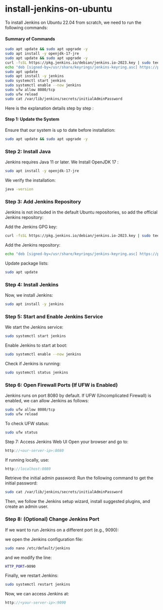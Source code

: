 # install-jenkins-on-ubuntu

To install Jenkins on Ubuntu 22.04 from scratch, we need to run the following commands:  


#### Summary of Commands
```bash
sudo apt update && sudo apt upgrade -y
sudo apt install -y openjdk-17-jre
sudo apt update && sudo apt upgrade -y
curl -fsSL https://pkg.jenkins.io/debian/jenkins.io-2023.key | sudo tee /usr/share/keyrings/jenkins-keyring.asc > /dev/null
echo "deb [signed-by=/usr/share/keyrings/jenkins-keyring.asc] https://pkg.jenkins.io/debian binary/" | sudo tee /etc/apt/sources.list.d/jenkins.list > /dev/null
sudo apt update
sudo apt install -y jenkins
sudo systemctl start jenkins
sudo systemctl enable --now jenkins
sudo ufw allow 8080/tcp
sudo ufw reload
sudo cat /var/lib/jenkins/secrets/initialAdminPassword
```

Here is the explanation details step by step :

#### Step 1: Update the System
Ensure that our system is up to date before installation:

```bash
sudo apt update && sudo apt upgrade -y
```

### Step 2: Install Java
Jenkins requires Java 11 or later. We Install OpenJDK 17 :

```bash
sudo apt install -y openjdk-17-jre
```
We verify the installation:

```bash
java -version
```

### Step 3: Add Jenkins Repository
Jenkins is not included in the default Ubuntu repositories, so add the official Jenkins repository:

Add the Jenkins GPG key:

```bash
curl -fsSL https://pkg.jenkins.io/debian/jenkins.io-2023.key | sudo tee /usr/share/keyrings/jenkins-keyring.asc > /dev/null
```
Add the Jenkins repository:

```bash
echo "deb [signed-by=/usr/share/keyrings/jenkins-keyring.asc] https://pkg.jenkins.io/debian binary/" | sudo tee /etc/apt/sources.list.d/jenkins.list > /dev/null
```
Update package lists:

```bash
sudo apt update
```
### Step 4: Install Jenkins
Now, we install Jenkins:

```bash
sudo apt install -y jenkins
```

### Step 5: Start and Enable Jenkins Service
We start the Jenkins service:

```bash
sudo systemctl start jenkins
```
Enable Jenkins to start at boot:

```bash
sudo systemctl enable --now jenkins
```
Check if Jenkins is running:

```bash
sudo systemctl status jenkins
```

### Step 6: Open Firewall Ports (If UFW is Enabled)
Jenkins runs on port 8080 by default. If UFW (Uncomplicated Firewall) is enabled, we can allow Jenkins as follows:

```bash
sudo ufw allow 8080/tcp
sudo ufw reload
```
To check UFW status:

```bash
sudo ufw status
```
Step 7: Access Jenkins Web UI
Open your browser and go to:

```cpp
http://<our-server-ip>:8080
```
If running locally, use:

```cpp
http://localhost:8080
```
Retrieve the initial admin password: Run the following command to get the initial password:

```bash
sudo cat /var/lib/jenkins/secrets/initialAdminPassword
```
Then, we follow the Jenkins setup wizard, install suggested plugins, and create an admin user.

### Step 8: (Optional) Change Jenkins Port
If we want to run Jenkins on a different port (e.g., 9090):

we open the Jenkins configuration file:

```bash
sudo nano /etc/default/jenkins
```
and we modify the line:

```bash
HTTP_PORT=9090
```
Finally, we restart Jenkins:

```bash
sudo systemctl restart jenkins
```

Now, we can access Jenkins at:

```cpp
http://<your-server-ip>:9090
```
